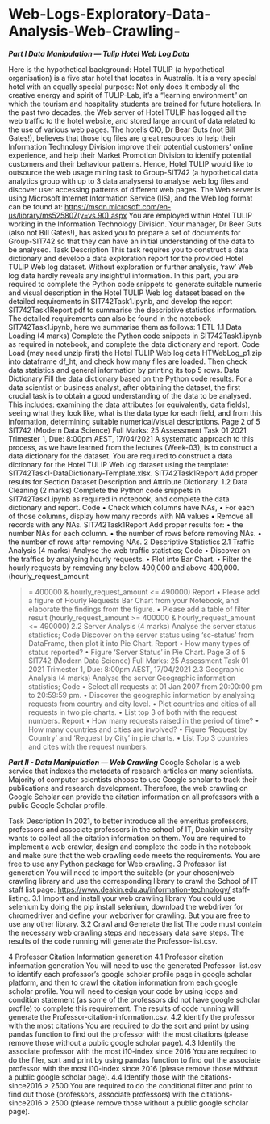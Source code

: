 # Web-Logs-Exploratory-Data-Analysis-Web-Crawling-
***Part I Data Manipulation — Tulip Hotel Web Log Data***

Here is the hypothetical background:
Hotel TULIP (a hypothetical organisation) is a five star hotel that locates in Australia. It is a very special hotel with an equally special purpose: Not only does it embody all the creative energy and spirit of TULIP-Lab, it’s a “learning environment” on which the tourism and hospitality students are trained for future hoteliers. In the past two decades, the Web server of Hotel TULIP has logged all the web traffic to the hotel website, and stored large amount of data related to the use of various web pages. The hotel’s CIO, Dr Bear Guts (not Bill Gates!), believes that those log files are great resources to help their Information Technology Division improve their potential customers’ online experience, and help their Market Promotion Division to identify potential customers and their behaviour patterns. Hence, Hotel TULIP would like to outsource the web usage mining task to Group-SIT742 (a hypothetical data analytics group with up to 3 data analysers) to analyse web log files
and discover user accessing patterns of different web pages.
The Web server is using Microsoft Internet Information Service (IIS), and the Web log format
can be found at: https://msdn.microsoft.com/en-us/library/ms525807(v=vs.90).aspx
You are employed within Hotel TULIP working in the Information Technology Division. Your manager,
Dr Beer Guts (also not Bill Gates!), has asked you to prepare a set of documents for Group-SIT742 so that
they can have an initial understanding of the data to be analysed.
Task Description
This task requires you to construct a data dictionary and develop a data exploration report for the provided
Hotel TULIP Web log dataset.
Without exploration or further analysis, ‘raw’ Web log data hardly reveals any insightful information.
In this part, you are required to complete the Python code snippets to generate suitable numeric and visual
description in the Hotel TULIP Web log dataset based on the detailed requirements in SIT742Task1.ipynb,
and develop the report SIT742Task1Report.pdf to summarise the descriptive statistics information. The
detailed requirements can also be found in the notebook SIT742Task1.ipynb, here we summarise them as
follows:
1 ETL
1.1 Data Loading (4 marks)
Complete the Python code snippets in SIT742Task1.ipynb as required in notebook, and complete the data
dictionary and report.
Code Load (may need unzip first) the Hotel TULIP Web log data HTWebLog_p1.zip into dataframe df_ht,
and check how many files are loaded. Then check data statistics and general information by printing
its top 5 rows.
Data Dictionary Fill the data dictionary based on the Python code results.
For a data scientist or business analyst, after obtaining the dataset, the first crucial task is to obtain
a good understanding of the data to be analysed. This includes: examining the data attributes (or
equivalently, data fields), seeing what they look like, what is the data type for each field, and from this
information, determining suitable numerical/visual descriptions.
Page 2 of 5
SIT742 (Modern Data Science)
Full Marks: 25
Assessment Task 01
2021 Trimester 1, Due: 8:00pm AEST, 17/04/2021
A systematic approach to this process, as we have learned from the lectures (Week-03), is to construct
a data dictionary for the dataset. You are required to construct a data dictionary for the Hotel TULIP
Web log dataset using the template: SIT742Task1-DataDictionary-Template.xlsx.
SIT742Task1Report Add proper results for Section Dataset Description and Attribute Dictionary.
1.2 Data Cleaning (2 marks)
Complete the Python code snippets in SIT742Task1.ipynb as required in notebook, and complete the data
dictionary and report.
Code • Check which columns have NAs,
• For each of those columns, display how many records with NA values
• Remove all records with any NAs.
SIT742Task1Report Add proper results for:
• the number NAs for each column.
• the number of rows before removing NAs.
• the number of rows after removing NAs.
2 Descriptive Statistics
2.1 Traffic Analysis (4 marks)
Analyse the web traffic statistics;
Code • Discover on the traffics by analysing hourly requests.
• Plot into Bar Chart.
• Filter the hourly requests by removing any below 490,000 and above 400,000. (hourly_request_amount
>= 400000 & hourly_request_amount <= 490000)
Report • Please add a figure of Hourly Requests Bar Chart from your Notebook, and elaborate the
findings from the figure.
• Please add a table of filter result (hourly_request_amount >= 400000 & hourly_request_amount
<= 490000)
2.2 Server Analysis (4 marks)
Analyse the server status statistics;
Code Discover on the server status using ‘sc-status’ from DataFrame, then plot it into Pie Chart.
Report • How many types of status reported?
• Figure ‘Server Status’ in Pie Chart.
Page 3 of 5
SIT742 (Modern Data Science)
Full Marks: 25
Assessment Task 01
2021 Trimester 1, Due: 8:00pm AEST, 17/04/2021
2.3 Geographic Analysis (4 marks)
Analyse the server Geographic information statistics;
Code • Select all requests at 01 Jan 2007 from 20:00:00 pm to 20:59:59 pm.
• Discover the geographic information by analysing requests from country and city level.
• Plot countries and cities of all requests in two pie charts.
• List top 3 of both with the request numbers.
Report • How many requests raised in the period of time?
• How many countries and cities are involved?
• Figure ‘Request by Country’ and ‘Request by City’ in pie charts.
• List Top 3 countries and cites with the request numbers.

***Part II - Data Manipulation — Web Crawling***
Google Scholar is a web service that indexes the metadata of research articles on many scientists. Majority
of computer scientists choose to use Google scholar to track their publications and research development.
Therefore, the web crawling on Google Scholar can provide the citation information on all professors with a
public Google Scholar profile.

Task Description
In 2021, to better introduce all the emeritus professors, professors and associate professors in the school of
IT, Deakin university wants to collect all the citation information on them. You are required to implement
a web crawler, design and complete the code in the notebook and make sure that the web crawling code
meets the requirements. You are free to use any Python package for Web crawling.
3 Professor list generation
You will need to import the suitable (or your chosen)web crawling library and use the corresponding library
to crawl the School of IT staff list page: https://www.deakin.edu.au/information-technology/
staff-listing.
3.1 Import and install your web crawling library
You could use selenium by doing the pip install selenium, download the webdriver for chromedriver and
define your webdriver for crawling. But you are free to use any other library.
3.2 Crawl and Generate the list
The code must contain the necessary web crawling steps and necessary data save steps. The results of the
code running will generate the Professor-list.csv.

4 Professor Citation Information generation
4.1 Professor citation information generation 
You will need to use the generated Professor-list.csv to identify each professor’s google scholar profile
page in google scholar platform, and then to crawl the citation information from each google scholar profile.
You will need to design your code by using loops and condition statement (as some of the professors did
not have google scholar profile) to complete this requirement. The results of code running will generate the
Professor-citation-information.csv.
4.2 Identify the professor with the most citations
You are required to do the sort and print by using pandas function to find out the professor with the most
citations (please remove those without a public google scholar page).
4.3 Identify the associate professor with the most i10-index since 2016 
You are required to do the filer, sort and print by using pandas function to find out the associate professor
with the most i10-index since 2016 (please remove those without a public google scholar page).
4.4 Identify those with the citations-since2016 > 2500 
You are required to do the conditional filter and print to find out those (professors, associate professors)
with the citations-since2016 > 2500 (please remove those without a public google scholar page).
